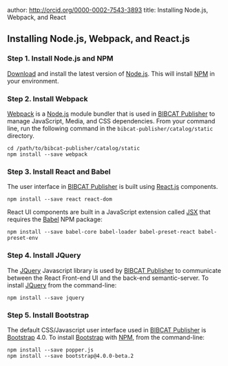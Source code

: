 author:  http://orcid.org/0000-0002-7543-3893
title: Installing Node.js, Webpack, and React

## Installing Node.js, Webpack, and React.js
### Step 1. Install Node.js and NPM
[Download](https://nodejs.org/en/download/) and install the
latest version of [Node.js][NODE]. This will install [NPM][NPM]
in your environment.

### Step 2. Install Webpack
[Webpack][WEBPCK] is a [Node.js][NODE] module bundler that is used in
[BIBCAT Publisher][BCPUB] to manage JavaScript, Media, and CSS dependencies.
From your command line, run the following command in the
`bibcat-publisher/catalog/static` directory.

```
cd /path/to/bibcat-publisher/catalog/static
npm install --save webpack
```
### Step 3. Install React and Babel
The user interface in [BIBCAT Publisher][BCPUB] is built using
[React.js][REACT] components.

```
npm install --save react react-dom
```

React UI components are built in a JavaScript extension called
[JSX][JSX] that requires the [Babel][BABEL] NPM package:

```
npm install --save babel-core babel-loader babel-preset-react babel-preset-env
```

### Step 4. Install JQuery
The [JQuery][JQ] Javascript library is used by [BIBCAT Publisher][BCPUB]
to communicate between the React Front-end UI and the back-end
semantic-server. To install [JQuery][JQ] from the command-line:

```
npm install --save jquery
```

### Step 5. Install Bootstrap
The default CSS/Javascript user interface used in [BIBCAT Publisher][BCPUB]
is [Bootstrap][BOOTSTRP] 4.0. To install [Bootstrap][BOOTSTRP] with [NPM][NPM],
from the command-line:

```
npm install --save popper.js
npm install --save bootstrap@4.0.0-beta.2
```

[BCPUB]: http://bibcat.org/publisher/
[BABEL]: http://babeljs.io/
[BOOTSTRP]: http://getbootstrap.com/
[JSX]: https://jsx.github.io/
[JQ]: http://jquery.com/
[NODE]: https://nodejs.org/en/
[NPM]: https://www.npmjs.com/
[REACT]: https://reactjs.org/
[WEBPCK]: https://webpack.js.org/
